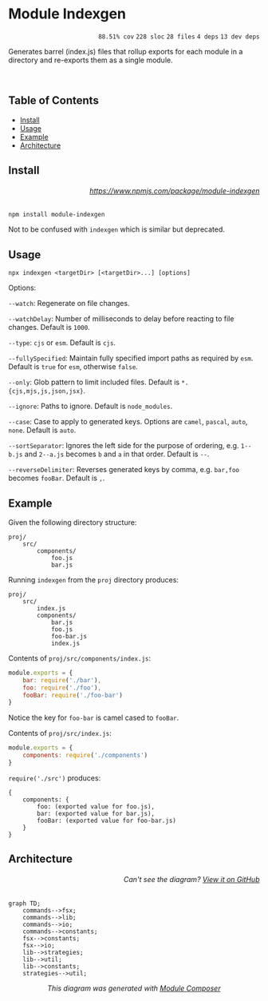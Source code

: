 # Module Indexgen

<p align="right"><code>88.51% cov</code>&nbsp;<code>228 sloc</code>&nbsp;<code>28 files</code>&nbsp;<code>4 deps</code>&nbsp;<code>13 dev deps</code></p>

Generates barrel (index.js) files that rollup exports for each module in a directory and re-exports them as a single module.

<br />

<!-- START doctoc generated TOC please keep comment here to allow auto update -->
<!-- DON'T EDIT THIS SECTION, INSTEAD RE-RUN doctoc TO UPDATE -->
## Table of Contents

- [Install](#install)
- [Usage](#usage)
- [Example](#example)
- [Architecture](#architecture)

<!-- END doctoc generated TOC please keep comment here to allow auto update -->

## Install

###### <p align="right"><a href="https://www.npmjs.com/package/module-indexgen">https://www.npmjs.com/package/module-indexgen</a></p>
```
npm install module-indexgen
```

Not to be confused with `indexgen` which is similar but deprecated.

## Usage

```
npx indexgen <targetDir> [<targetDir>...] [options]
```

Options:

`--watch`: Regenerate on file changes.

`--watchDelay`: Number of milliseconds to delay before reacting to file changes. Default is `1000`.

`--type`: `cjs` or `esm`. Default is `cjs`.

`--fullySpecified`: Maintain fully specified import paths as required by `esm`. Default is `true` for `esm`, otherwise `false`.

`--only`: Glob pattern to limit included files. Default is `*.{cjs,mjs,js,json,jsx}`.

`--ignore`: Paths to ignore. Default is `node_modules`.

`--case`: Case to apply to generated keys. Options are `camel`, `pascal`, `auto`, `none`. Default is `auto`.

`--sortSeparator`: Ignores the left side for the purpose of ordering, e.g. `1--b.js` and `2--a.js` becomes `b` and `a` in that order. Default is `--`.

`--reverseDelimiter`: Reverses generated keys by comma, e.g. `bar,foo` becomes `fooBar`. Default is `,`.

## Example

Given the following directory structure:

```
proj/
    src/
        components/
            foo.js
            bar.js
```

Running `indexgen` from the `proj` directory produces:

```
proj/
    src/
        index.js
        components/
            bar.js
            foo.js
            foo-bar.js
            index.js
```

Contents of `proj/src/components/index.js`:

```js
module.exports = {
    bar: require('./bar'),
    foo: require('./foo'),    
    fooBar: require('./foo-bar')
}
```

Notice the key for `foo-bar` is camel cased to `fooBar`.

Contents of `proj/src/index.js`:

```js
module.exports = {
    components: require('./components')
}
```

`require('./src')` produces:

```
{
    components: {
        foo: (exported value for foo.js),
        bar: (exported value for bar.js),
        fooBar: (exported value for foo-bar.js)
    }
}
```

## Architecture

###### <p align="right"><em>Can't see the diagram?</em> <a id="link-1" href="https://github.com/mattriley/node-module-indexgen#user-content-link-1">View it on GitHub</a></p>
```mermaid
graph TD;
    commands-->fsx;
    commands-->lib;
    commands-->io;
    commands-->constants;
    fsx-->constants;
    fsx-->io;
    lib-->strategies;
    lib-->util;
    lib-->constants;
    strategies-->util;
```
<p align="center">
  <em>This diagram was generated with <a href="https://github.com/mattriley/node-module-composer">Module Composer</a></em>
</p>
<br>
